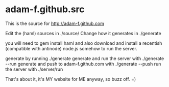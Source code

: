 adam-f.github.src
=================

This is the source for http://adam-f.github.com

Edit the (haml) sources in ./source/
Change how it generates in ./generate

you will need to 
  gem install haml
and also download and install a recentish (compatible with antinode)
node.js somehow to run the server.

generate by running ./generate
generate and run the server with ./generate --run
generate and push to adam-f.github.com with ./generate --push
run the server with ./server/run

That's about it, it's MY website for ME anyway, so buzz off. =)
